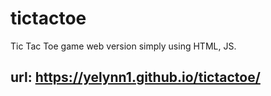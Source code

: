 # tictactoe
Tic Tac Toe game web version simply using HTML, JS.

## url: https://yelynn1.github.io/tictactoe/
